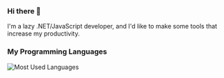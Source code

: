 ### Hi there 👋

I'm a lazy .NET/JavaScript developer, and I'd like to make some tools that increase my productivity.

### My Programming Languages

![Most Used Languages](https://github-readme-stats.vercel.app/api/top-langs/?username=tzengshinfu&theme=dark&layout=compact)
